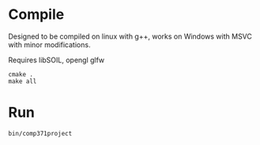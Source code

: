 # Compile

Designed to be compiled on linux with g++, works on Windows with MSVC with minor modifications.

Requires libSOIL, opengl glfw

```
cmake .
make all
```

# Run
```
bin/comp371project
```